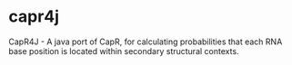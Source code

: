 # capr4j
CapR4J - A java port of CapR, for calculating probabilities that each RNA base position is located within secondary structural contexts.
